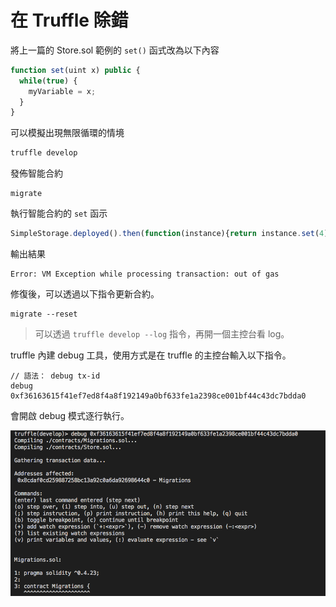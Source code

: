 # 在 Truffle 除錯

<!-- ### 無限循環 -->

將上一篇的 Store.sol 範例的 `set()` 函式改為以下內容

```js
function set(uint x) public {
  while(true) {
    myVariable = x;
  }
}
```

可以模擬出現無限循環的情境

```sh
truffle develop
```

發佈智能合約

```
migrate
```

執行智能合約的 `set` 函示

```js
SimpleStorage.deployed().then(function(instance){return instance.set(4);});
```

輸出結果

```
Error: VM Exception while processing transaction: out of gas
```

修復後，可以透過以下指令更新合約。

```
migrate --reset
```

> 可以透過 `truffle develop --log` 指令，再開一個主控台看 log。

truffle 內建 debug 工具，使用方式是在 truffle 的主控台輸入以下指令。

```
// 語法： debug tx-id
debug 0xf36163615f41ef7ed8f4a8f192149a0bf633fe1a2398ce001bf44c43dc7bdda0
```

會開啟 debug 模式逐行執行。

![](assets/truffle/debug.png)

<!-- ### 無效的錯誤檢查 -->
<!-- ### 沒有錯誤，但功能未按預期運行 -->
<!-- <https://truffleframework.com/tutorials/debugging-a-smart-contract> -->